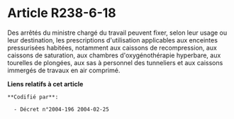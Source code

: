 # Article R238-6-18

Des arrêtés du ministre chargé du travail peuvent fixer, selon leur usage ou leur destination, les prescriptions
d'utilisation applicables aux enceintes pressurisées habitées, notamment aux caissons de recompression, aux caissons de
saturation, aux chambres d'oxygénothérapie hyperbare, aux tourelles de plongées, aux sas à personnel des tunneliers et aux
caissons immergés de travaux en air comprimé.

**Liens relatifs à cet article**

	**Codifié par**:

	  - Décret n°2004-196 2004-02-25
